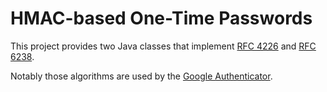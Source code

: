 HMAC-based One-Time Passwords
===
This project provides two Java classes that implement 
[RFC 4226](http://tools.ietf.org/html/rfc4226) and 
[RFC 6238](http://tools.ietf.org/html/rfc6238).

Notably those algorithms are used by the
[Google Authenticator](http://code.google.com/p/google-authenticator/).

